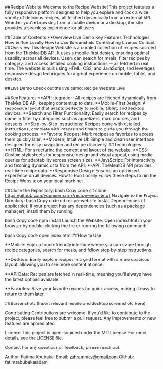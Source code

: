 ##Recipe Website
Welcome to the Recipe Website! This project features a fully responsive platform designed to help you explore and cook a wide variety of delicious recipes, all fetched dynamically from an external API. Whether you're browsing from a mobile device or a desktop, the site provides a seamless experience for all users.

##Table of Contents
**Overview
Live Demo
Key Features
Technologies
How to Run Locally
How to Use
Screenshots
Contributing
License
Contact
##Overview
This Recipe Website is a curated collection of recipes sourced from the TheMealDB API. It uses a mobile-first design, ensuring optimal usability across all devices. Users can search for meals, filter recipes by category, and access detailed cooking instructions — all fetched in real time. The website is built using HTML, CSS, and JavaScript, and leverages responsive design techniques for a great experience on mobile, tablet, and desktop.

##Live Demo
Check out the live demo: Recipe Website Live

##Key Features
**API Integration: All recipes are fetched dynamically from TheMealDB API, keeping content up to date.
**Mobile-First Design: A responsive layout that adapts perfectly to mobile, tablet, and desktop devices.
**Search and Filter Functionality: Easily search for recipes by name or filter by categories such as appetizers, main courses, and desserts.
**Step-by-Step Instructions: Recipes come with detailed instructions, complete with images and timers to guide you through the cooking process.
**Favorite Recipes: Mark recipes as favorites to access them quickly later.
**Modern, Intuitive UI: Simple and clean user interface designed for easy navigation and recipe discovery.
##Technologies
**HTML: For structuring the content and layout of the website.
**CSS: Custom stylesheets for responsive design and visual appeal, using media queries for adaptability across screen sizes.
**JavaScript: For interactivity and fetching dynamic data from the API.
**API: TheMealDB API provides real-time recipe data.
**Responsive Design: Ensures an optimized experience on all devices.
How to Run Locally
Follow these steps to run the Recipe Website on your local machine:

##Clone the Repository:
bash
Copy code
git clone https://github.com/yourusername/recipe-website.git
Navigate to the Project Directory:
bash
Copy code
cd recipe-website
Install Dependencies (if applicable):
If your project has any dependencies (such as a package manager), install them by running:

bash
Copy code
npm install
Launch the Website:
Open index.html in your browser by double-clicking the file or running the following command:

bash
Copy code
open index.html
##How to Use

**Mobile: Enjoy a touch-friendly interface where you can swipe through recipe categories, search for meals, and follow step-by-step instructions.

**Desktop: Easily explore recipes in a grid format with a more spacious layout, allowing you to see more content at once.

**API Data: Recipes are fetched in real-time, meaning you'll always have the latest options available.

**Favorites: Save your favorite recipes for quick access, making it easy to return to them later.

##Screenshots
(Insert relevant mobile and desktop screenshots here)

Contributing
Contributions are welcome! If you'd like to contribute to the project, please feel free to submit a pull request. Any improvements or new features are appreciated.

License
This project is open-sourced under the MIT License. For more details, see the LICENSE file.

Contact
For any questions or feedback, please reach out:

Author: Fatima Abubakar
Email: zahrammcy@gmail.com
GitHub: fatimaabubakaradam

